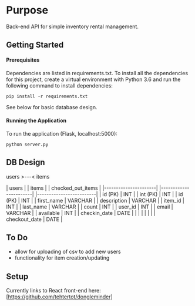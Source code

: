 # Purpose
Back-end API for simple inventory rental management. 

## Getting Started

#### Prerequisites
Dependencies are listed in requirements.txt. To install all the dependencies for this project, create a virtual environment with Python 3.6 and run the following command to install dependencies:
```
pip install -r requirements.txt
```

See below for basic database design.

#### Running the Application
To run the application (Flask, localhost:5000):
```
python server.py
```

## DB Design

users >---< items

| users                |    | items                 |    | checked_out_items       |
|----------------------|    |-----------------------|    |-------------------------|
| id (PK)    | INT     |    | int (PK)    | INT     |    | id (PK)       | INT     |
| first_name | VARCHAR |    | description | VARCHAR |    | item_id       | INT     |
| last_name  | VARCHAR |    | count       | INT     |    | user_id       | INT     |
| email      | VARCHAR |    | available   | INT     |    | checkin_date  | DATE    |
|            |         |    |             |         |    | checkout_date | DATE    |

## To Do
- allow for uploading of csv to add new users
- functionality for item creation/updating

## Setup
Currently links to React front-end here: [https://github.com/tehtertot/dongleminder]